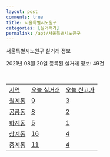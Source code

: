 ```yaml
---
layout: post
comments: true
title: 서울특별시노원구
categories: [실거래가]
permalink: /apt/서울특별시노원구
---
```


서울특별시노원구 실거래 정보

2021년 08월 20일 등록된 실거래 정보: 49건

<script async src="https://pagead2.googlesyndication.com/pagead/js/adsbygoogle.js?client=ca-pub-3485438051770037"
 crossorigin="anonymous"></script>

<script type="text/javascript">
  google.charts.load('current', {'packages':['corechart']});
  google.charts.setOnLoadCallback(drawChart);

  function drawChart() {
    var data = google.visualization.arrayToDataTable([['거래일', '매매', '전월세', '전매'], ['20-07', 56, 101, 0], ['20-08', 150, 410, 0], ['20-09', 317, 980, 0], ['20-10', 403, 1191, 0], ['20-11', 625, 1009, 0], ['20-12', 797, 1079, 0], ['21-01', 595, 1149, 0], ['21-02', 382, 1062, 0], ['21-03', 340, 1187, 0], ['21-04', 396, 914, 0], ['21-05', 517, 1945, 0], ['21-06', 384, 1811, 0], ['21-07', 423, 1580, 1], ['21-08', 20, 322, 0]]);

    var options = {
      title: '최근 1년간 유형별 거래량 추이',
      legend: { position: 'bottom' }
    };

    var chart = new google.visualization.LineChart(document.getElementById('columnchart_material'));
    chart.draw(data, (options));
    //document.getElementById('loading').style.display = 'none';
  }
</script>

<!--<div id="loading" style="z-index:20; display: block; margin-left: 35px">"그래프를 그리고 있습니다"</div>-->
<div id="columnchart_material" style="width: 95%; margin-left: -35px; display: block"></div>
<!--<div style="width: 95%; margin-left: -35px; display: block">
      <script async src="https://pagead2.googlesyndication.com/pagead/js/adsbygoogle.js?client=ca-pub-3485438051770037"
          crossorigin="anonymous"></script>
      <ins class="adsbygoogle"
          style="display:block"
          data-ad-format="fluid"
          data-ad-layout-key="-fb+5w+4e-db+86"
          data-ad-client="ca-pub-3485438051770037"
          data-ad-slot="1827090281"></ins>
      <script>
          (adsbygoogle = window.adsbygoogle || []).push({});
      </script>
</div>-->
<br>
<table class="sortable">
  <tr>
    <td><a href="#">지역</a></td>
    <td><a href="#">오늘 실거래</a></td>
    <td><a href="#">오늘 신고가</a></td>
  </tr>

  
  <tr class="item">
    <td><a href="서울특별시노원구월계동">월계동</a></td>
    <td><a href="서울특별시노원구월계동">9</a></td>
    <td><a href="서울특별시노원구월계동">3</a></td>
  </tr>
    

  <tr class="item">
    <td><a href="서울특별시노원구공릉동">공릉동</a></td>
    <td><a href="서울특별시노원구공릉동">8</a></td>
    <td><a href="서울특별시노원구공릉동">2</a></td>
  </tr>
    

  <tr class="item">
    <td><a href="서울특별시노원구하계동">하계동</a></td>
    <td><a href="서울특별시노원구하계동">5</a></td>
    <td><a href="서울특별시노원구하계동">1</a></td>
  </tr>
    

  <tr class="item">
    <td><a href="서울특별시노원구상계동">상계동</a></td>
    <td><a href="서울특별시노원구상계동">16</a></td>
    <td><a href="서울특별시노원구상계동">4</a></td>
  </tr>
    

  <tr class="item">
    <td><a href="서울특별시노원구중계동">중계동</a></td>
    <td><a href="서울특별시노원구중계동">11</a></td>
    <td><a href="서울특별시노원구중계동">4</a></td>
  </tr>
    


</table>


    